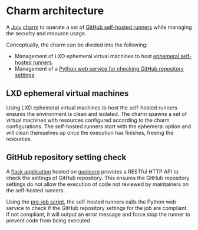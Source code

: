 # Charm architecture

A [Juju](https://juju.is/) [charm](https://juju.is/docs/olm/charmed-operators) to operate a set of [GitHub self-hosted runners](https://docs.github.com/en/actions/hosting-your-own-runners/managing-self-hosted-runners/about-self-hosted-runners) while managing the security and resource usage.

Conceptually, the charm can be divided into the following:

- Management of LXD ephemeral virtual machines to host [ephemeral self-hosted runners](https://docs.github.com/en/actions/hosting-your-own-runners/managing-self-hosted-runners/autoscaling-with-self-hosted-runners#using-ephemeral-runners-for-autoscaling).
- Management of a [Python web service for checking GitHub repository settings](https://github.com/canonical/repo-policy-compliance).

## LXD ephemeral virtual machines

Using LXD ephemeral virtual machines to host the self-hosted runners ensures the environment is clean and isolated. The charm spawns a set of virtual machines with resources configured according to the charm configurations. The self-hosted runners start with the ephemeral option and will clean themselves up once the execution has finishes, freeing the resources.

## GitHub repository setting check

A [flask application](https://flask.palletsprojects.com/) hosted on [gunicorn](https://gunicorn.org/) provides a RESTful HTTP API to check the settings of GitHub repository. This ensures the GitHub repository settings do not allow the execution of code not reviewed by maintainers on the self-hosted runners.

Using the [pre-job script](https://docs.github.com/en/actions/hosting-your-own-runners/managing-self-hosted-runners/running-scripts-before-or-after-a-job#about-pre--and-post-job-scripts), the self-hosted runners calls the Python web service to check if the GitHub repository settings for the job are compliant. If not compliant, it will output an error message and force stop the runner to prevent code from being executed.
